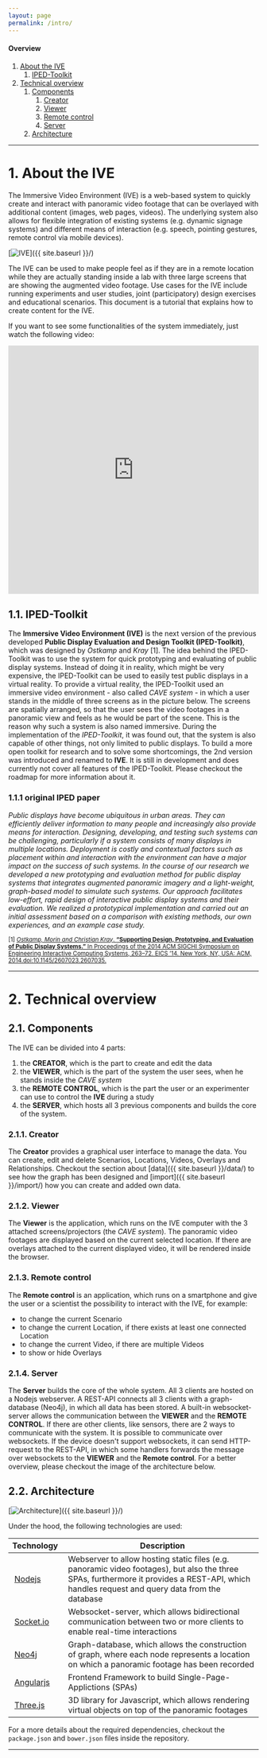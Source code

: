 ```yaml
---
layout: page
permalink: /intro/
---
```


#### Overview
1. [About the IVE](#about-the-ive)
    1. [IPED-Toolkit](#iped-toolkit-original-abstract)
2. [Technical overview](#technical-overview)
    1. [Components](#components)
        1. [Creator](#creator)
        2. [Viewer](#viewer)
        3. [Remote control](#remote-control)
        3. [Server](#server)
    2. [Architecture](#architecture)

***

# 1. About the IVE

The Immersive Video Environment (IVE) is a web-based system to quickly
create and interact with panoramic video footage that can be overlayed
with additional content (images, web pages, videos). The underlying
system also allows for flexible integration of existing systems (e.g.
dynamic signage systems) and different means of interaction (e.g.
speech, pointing gestures, remote control via mobile devices).

[<img src="{{ site.baseurl }}/images/ive.jpeg" alt="IVE" class="picture" />]({{ site.baseurl }}/)

The IVE can be used to make people feel as if they are in a remote
location while they are actually standing inside a lab with three large
screens that are showing the augmented video footage. Use cases for the
IVE include running experiments and user studies, joint (participatory)
design exercises and educational scenarios. This document is a tutorial
that explains how to create content for the IVE.

If you want to see some functionalities of the system immediately, just watch the following video:

<iframe width="100%" height="500" src="https://www.youtube.com/embed/0iaOFMc1ptU" frameborder="0" allowfullscreen></iframe>

## 1.1. IPED-Toolkit

The **Immersive Video Environment (IVE)** is the next version of the previous developed **Public Display Evaluation and Design Toolkit (IPED-Toolkit)**, which was designed by *Ostkamp* and *Kray* [1]. The idea behind the IPED-Toolkit was to use the system for quick prototyping and evaluating of public display systems. Instead of doing it in reality, which might be very expensive, the IPED-Toolkit can be used to easily test public displays in a virtual reality.
To provide a virtual reality, the IPED-Toolkit used an immersive video environment - also called *CAVE system* - in which a user stands in the middle of three screens as in the picture below. The screens are spatially arranged, so that the user sees the video footages in a panoramic view and feels as he would be part of the scene. This is the reason why such a system is also named immersive.
During the implementation of the *IPED-Toolkit*, it was found out, that the system is also capable of other things, not only limited to public displays. To build a more open toolkit for research and to solve some shortcomings, the 2nd version was introduced and renamed to **IVE**. It is still in development and does currently not cover all features of the IPED-Toolkit. Please checkout the roadmap for more information about it.


### 1.1.1 original IPED paper

*Public displays have become ubiquitous in urban areas. They can efficiently deliver information to many people and increasingly also provide means for interaction. Designing, developing, and testing such systems can be challenging, particularly if a system consists of many displays in multiple locations. Deployment is costly and contextual factors such as placement within and interaction with the environment can have a major impact on the success of such systems. In the course of our research we developed a new prototyping and evaluation method for public display systems that integrates augmented panoramic imagery and a light-weight, graph-based model to simulate such systems. Our approach facilitates low-effort, rapid design of interactive public display systems and their evaluation. We realized a prototypical implementation and carried out an initial assessment based on a comparison with existing methods, our own experiences, and an example case study.*

<small>[1] [*Ostkamp, Morin and Christian Kray*. **“Supporting Design, Prototyping, and Evaluation of Public Display Systems.”** In Proceedings of the 2014 ACM SIGCHI Symposium on Engineering Interactive Computing Systems, 263–72. EICS ’14. New York, NY, USA: ACM, 2014.doi:10.1145/2607023.2607035.](http://dl.acm.org/citation.cfm?id=2607035)</small>

***

# 2. Technical overview

## 2.1. Components

The IVE can be divided into 4 parts:

1. the **CREATOR**, which is the part to create and edit the data
2. the **VIEWER**, which is the part of the system the user sees, when he stands inside the *CAVE system*
3. the **REMOTE CONTROL**, which is the part the user or an experimenter can use to control the **IVE** during a study
4. the **SERVER**, which hosts all 3 previous components and builds the core of the system.


### 2.1.1. Creator

The **Creator** provides a graphical user interface to manage the data. You can create, edit and delete <span class="label label-scenario">Scenarios</span>, <span class="label label-location">Locations</span>, <span class="label label-video">Videos</span>, <span class="label label-overlay">Overlays</span> and <span class="label label-default">Relationships</span>. Checkout the section about [data]({{ site.baseurl }}/data/) to see how the graph has been designed and [import]({{ site.baseurl }}/import/) how you can create and added own data.

### 2.1.2. Viewer

The **Viewer** is the application, which runs on the IVE computer with the 3 attached screens/projectors (the *CAVE system*). The panoramic video footages are displayed based on the current selected location. If there are overlays attached to the current displayed video, it will be rendered inside the browser.

### 2.1.3. Remote control

The **Remote control** is an application, which runs on a smartphone and give the user or a scientist the possibility to interact with the IVE, for example:
* to change the current <span class="label label-scenario">Scenario</span>
* to change the current <span class="label label-location">Location</span>, if there exists at least one connected <span class="label label-location">Location</span>
* to change the current <span class="label label-video">Video</span>, if there are multiple <span class="label label-video">Videos</span>
* to show or hide <span class="label label-overlay">Overlays</span>

### 2.1.4. Server

The **Server** builds the core of the whole system. All 3 clients are hosted on a Nodejs webserver. A REST-API connects all 3 clients with a graph-database (Neo4j), in which all data has been stored. A built-in websocket-server allows the communication between the **VIEWER** and the **REMOTE CONTROL**. If there are other clients, like sensors, there are 2 ways to communicate with the system. It is possible to communicate over websockets. If the device doesn't support websockets, it can send HTTP-request to the REST-API, in which some handlers forwards the message over websockets to the **VIEWER** and the **Remote control**. For a better overview, please checkout the image of the architecture below.

## 2.2. Architecture

[<img src="{{ site.baseurl }}/images/architecture.svg" alt="Architecture" class="picture" />]({{ site.baseurl }}/)

Under the hood, the following technologies are used:

| Technology | Description |
|------------|-------------|
| [Nodejs](https://nodejs.org/) | Webserver to allow hosting static files (e.g. panoramic video footages), but also the three SPAs, furthermore it provides a REST-API, which handles request and query data from the database |
| [Socket.io](http://socket.io) | Websocket-server, which allows bidirectional communication between two or more clients to enable real-time interactions |
| [Neo4j](https://neo4j.com) | Graph-database, which allows the construction of graph, where each node represents a location on which a panoramic footage has been recorded |
| [Angularjs](https://angularjs.org) | Frontend Framework to build Single-Page-Applictions (SPAs) |
| [Three.js](https://threejs.org) | 3D library for Javascript, which allows rendering virtual objects on top of the panoramic footages |

For a more details about the required dependencies, checkout the `package.json` and `bower.json` files inside the repository.

***
